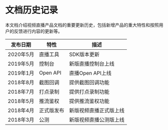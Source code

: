 # 文档历史记录

本文档介绍视频直播产品文档的重要更新历史，包括新增产品的重大特性和按照用户的反馈进行内容的更新等。

|发布日期|特性|描述|
|-|-|-|
|2020年5月|直播工具|SDK版本更新 |
|2019年5月|控制台|新版直播控制台上线 |
|2019年1月|Open API|直播Open API上线 |
|2018年8月|截图回调|提供截图回调功能|
|2018年7月|打点录制|提供打点录制功能|
|2018年5月|推流鉴权|提供推流鉴权功能|
|2018年4月|正式版发布|新版视频直播正式版上线|
|2018年3月|公测|新版视频直播公测版上线|

